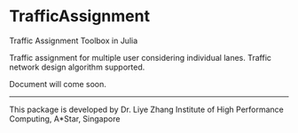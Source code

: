 # TrafficAssignment
Traffic Assignment Toolbox in Julia

Traffic assignment for multiple user considering individual lanes.
Traffic network design algorithm supported.

Document will come soon.

-----------------------------------------------------------------------
This package is developed by
Dr. Liye Zhang 
Institute of High Performance Computing, A*Star, Singapore
